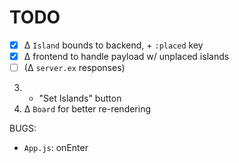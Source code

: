 # TODO

- [x] Δ `Island` bounds to backend, + `:placed` key
- [x] Δ frontend to handle payload w/ unplaced islands
- [ ] (Δ `server.ex` responses)

3. + "Set Islands" button
4. Δ `Board` for better re-rendering

BUGS:
* `App.js`: onEnter
